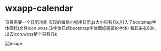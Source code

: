 # wxapp-calendar
项目需要一个日历功能
实现的微信小程序日历,js大小只有几k,引入了bootstrap字体图标(文件icon.wxss,该字体已经bootstrap字体图标需要的字体)
看起来有80k,出去icon.wxss整个只有几k


![image](https://github.com/lengyue1084/wxapp-calendar/blob/master/screenshots/1.png)
